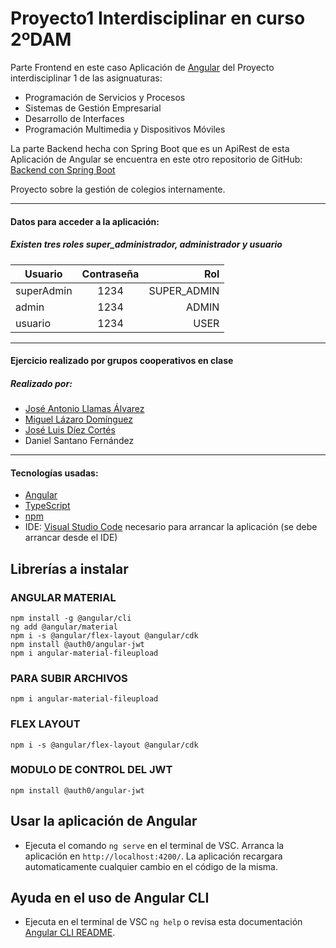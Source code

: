 # Proyecto1 Interdisciplinar en curso 2ºDAM
Parte Frontend en este caso Aplicación de [Angular](https://angular.io/ "Angular.io") del Proyecto interdisciplinar 1 de las asignuaturas:
* Programación de Servicios y Procesos
* Sistemas de Gestión Empresarial
* Desarrollo de Interfaces
* Programación Multimedia y Dispositivos Móviles 

La parte Backend hecha con Spring Boot que es un ApiRest de esta Aplicación de Angular se encuentra en este otro repositorio de GitHub: [Backend con Spring Boot](https://github.com/DanielSantanoF/ProyectoInterdisciplinar1_Backend "Parte Backend de esta Aplicación de Angular")

Proyecto sobre la gestión de colegios internamente.

***

#### Datos para acceder a la aplicación:

##### Existen tres roles super_administrador, administrador y usuario

| Usuario    | Contraseña   | Rol         |
| ---------- |:------------:| -----------:|
| superAdmin | 1234         | SUPER_ADMIN |
| admin      | 1234         | ADMIN       |
| usuario    | 1234         | USER        |

***

#### Ejercicio realizado por grupos cooperativos en clase
##### Realizado por:
* [José Antonio Llamas Álvarez](https://github.com/jallamas "José Antonio Llamas perfil de GitHub")
* [Miguel Lázaro Domínguez](https://github.com/mlazarodominguez "Miguel Lázaro Domínguez perfil de GitHub")
* [José Luis Díez Cortés](https://github.com/joseluis10cortes "José Luis Díez Cortés perfil de GitHub")
* Daniel Santano Fernández

***


#### Tecnologías usadas:
* [Angular](https://angular.io/ "Angular.io")
* [TypeScript](https://www.typescriptlang.org/ "TypeScript.org")
* [npm](https://www.npmjs.com/)
* IDE: [Visual Studio Code](https://code.visualstudio.com/) necesario para arrancar la aplicación (se debe arrancar desde el IDE)

    
## Librerías a instalar

### ANGULAR MATERIAL
    npm install -g @angular/cli
    ng add @angular/material
    npm i -s @angular/flex-layout @angular/cdk
    npm install @auth0/angular-jwt
    npm i angular-material-fileupload

### PARA SUBIR ARCHIVOS
    npm i angular-material-fileupload

### FLEX LAYOUT
    npm i -s @angular/flex-layout @angular/cdk

### MODULO DE CONTROL DEL JWT
    npm install @auth0/angular-jwt

## Usar la aplicación de Angular

* Ejecuta el comando `ng serve` en el terminal de VSC. Arranca la aplicación en `http://localhost:4200/`. La aplicación recargara automaticamente cualquier cambio en el código de la misma.

## Ayuda en el uso de Angular CLI

* Ejecuta en el terminal de VSC `ng help` o revisa esta documentación [Angular CLI README](https://github.com/angular/angular-cli/blob/master/README.md).